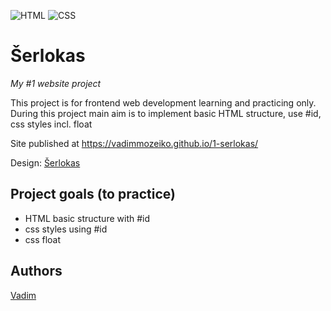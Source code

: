 ![HTML](https://img.shields.io/badge/code-HTML-brightgreen)
![CSS](https://img.shields.io/badge/code-CSS-green)

# Šerlokas
_My #1 website project_

This project is for frontend web development learning and practicing only. 
During this project main aim is to implement basic HTML structure, use #id, css styles incl. float

Site published at https://vadimmozeiko.github.io/1-serlokas/

Design: [Šerlokas](https://cdn.discordapp.com/attachments/648536139677958156/648860542743740428/404-Web-Page-Design-Examples-6.png)

## Project goals (to practice)

-   HTML basic structure with #id 
-   css styles using #id
-   css float

## Authors

[Vadim](https://github.com/vadimmozeiko)
